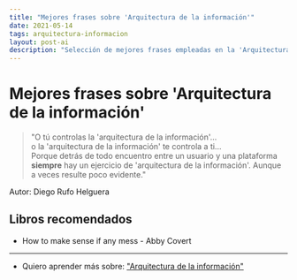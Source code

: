 ```yaml
---
title: "Mejores frases sobre 'Arquitectura de la información'"
date: 2021-05-14
tags: arquitectura-informacion
layout: post-ai
description: "Selección de mejores frases empleadas en la 'Arquitectura de la Información'."
---
```


# Mejores frases sobre 'Arquitectura de la información'

>"O tú controlas la 'arquitectura de la información'...\
> o la 'arquitectura de la información' te controla a ti...\
> Porque detrás de todo encuentro entre un usuario y una plataforma **siempre** hay un ejercicio de 'arquitectura de la información'. Aunque a veces resulte poco evidente."

Autor: Diego Rufo Helguera

## Libros recomendados

- How to make sense if any mess - Abby Covert

***

- Quiero aprender más sobre: ["Arquitectura de la información"](../00/arquitectura-informacion)
